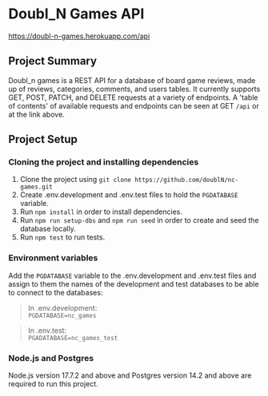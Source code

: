 # Doubl_N Games API

https://doubl-n-games.herokuapp.com/api

## Project Summary
Doubl_n games is a REST API for a database of board game reviews, made up of reviews, categories, comments, and users tables. It currently supports GET, POST, PATCH, and DELETE requests at a variety of endpoints. A 'table of contents' of available requests and endpoints can be seen at GET `/api` or at the link above. 

## Project Setup

### Cloning the project and installing dependencies
1. Clone the project using `git clone https://github.com/doublN/nc-games.git`
2. Create .env.development and .env.test files to hold the `PGDATABASE` variable.
3. Run `npm install` in order to install dependencies.
4. Run `npm run setup-dbs` and `npm run seed` in order to create and seed the database locally.
5. Run `npm test` to run tests.

### Environment variables
Add the `PGDATABASE` variable to the .env.development and .env.test files and assign to them the names of the development and test databases to be able to connect to the databases:
> In .env.development:  
>`PGDATABASE=nc_games`  

>In .env.test:  
>`PGADATABASE=nc_games_test`  

### Node.js and Postgres
Node.js version 17.7.2 and above and Postgres version 14.2 and above are required to run this project.